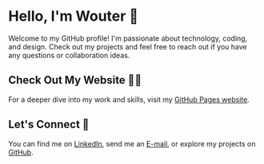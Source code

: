 # Hello, I'm Wouter 👋
Welcome to my GitHub profile! I'm passionate about technology, coding, and design. Check out my projects and feel free to reach out if you have any questions or collaboration ideas.

## Check Out My Website 👨‍💻
For a deeper dive into my work and skills, visit my [GitHub Pages website](https://brunenberg.github.io/).

## Let's Connect 🤝

You can find me on [LinkedIn](https://www.linkedin.com/in/wouterbrunenberg), send me an [E-mail](mailto:wouter.brunenberg@hotmail.com), or explore my projects on [GitHub](https://www.github.com/brunenberg).
